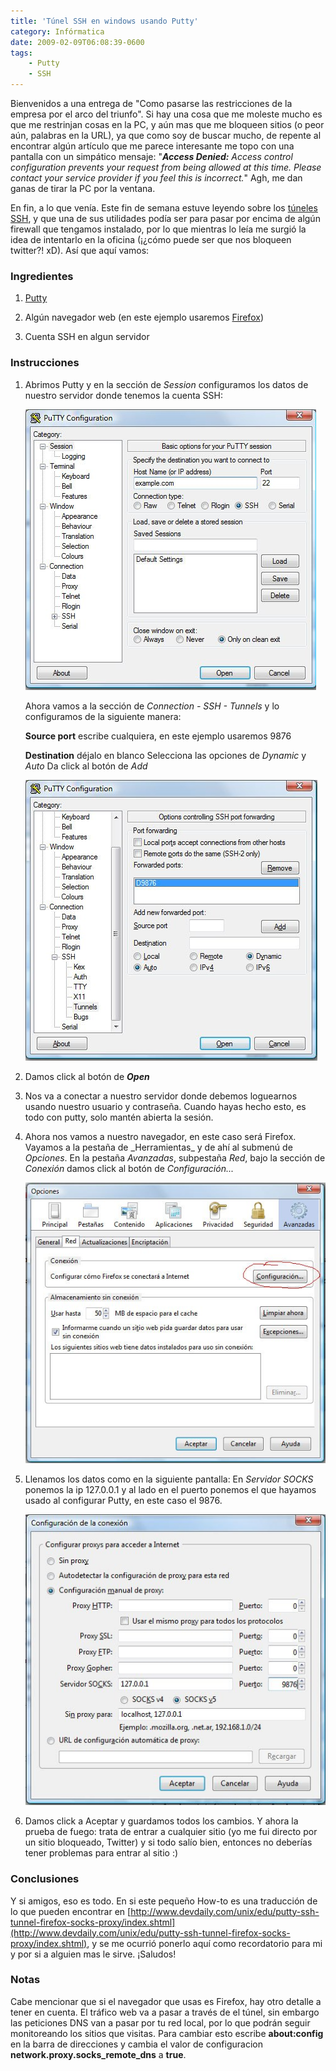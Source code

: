 ```yaml
---
title: 'Túnel SSH en windows usando Putty'
category: Infórmatica
date: 2009-02-09T06:08:39-0600
tags:
    - Putty
    - SSH
---
```


Bienvenidos a una entrega de &#34;Como pasarse las restricciones de la empresa por el arco del triunfo&#34;. Si hay una cosa que me moleste mucho es que me restrinjan cosas en la PC, y aún mas que me bloqueen sitios (o peor aún, palabras en la URL), ya que como soy de buscar mucho, de repente al encontrar algún artículo que me parece interesante me topo con una pantalla con un simpático mensaje: &#34;_**Access Denied:** Access control configuration prevents your request from being allowed at this time. Please contact your service provider if you feel this is incorrect._&#34; Agh, me dan ganas de tirar la PC por la ventana.

En fin, a lo que venía. Este fin de semana estuve leyendo sobre los [túneles SSH](http://marcoalfonso.net/2008/12/24/tuneles-ssh/), y que una de sus utilidades podía ser para pasar por encima de algún firewall que tengamos instalado, por lo que mientras lo leía me surgió la idea de intentarlo en la oficina (¡¿cómo puede ser que nos bloqueen twitter?! xD). Así que aquí vamos:

### Ingredientes

1. [Putty](http://www.chiark.greenend.org.uk/~sgtatham/putty/download.html)

2. Algún navegador web (en este ejemplo usaremos [Firefox](http://www.mozilla.com/en-US/firefox/))
3. Cuenta SSH en algun servidor

### Instrucciones

1. Abrimos Putty y en la sección de _Session_ configuramos los datos de nuestro servidor donde tenemos la cuenta SSH:

    ![Putty 1](d3b319c4-1164-43b3-afab-8cc5cc558890.jpg)

    Ahora vamos a la sección de _Connection - SSH - Tunnels_ y lo configuramos de la siguiente manera:

    **Source port** escribe cualquiera, en este ejemplo usaremos 9876

    **Destination** déjalo en blanco Selecciona las opciones de _Dynamic_ y _Auto_ Da click al botón de _Add_

    ![Putty 2](d8aac2be-8d37-4818-b466-90a9cac0c316.jpg)

2. Damos click al botón de **_Open_**

3. Nos va a conectar a nuestro servidor donde debemos loguearnos usando nuestro usuario y contraseña. Cuando hayas hecho esto, es todo con putty, solo mantén abierta la sesión.

4. Ahora nos vamos a nuestro navegador, en este caso será Firefox. Vayamos a la pestaña de \_Herramientas\_ y de ahí al submenú de _Opciones_. En la pestaña _Avanzadas_, subpestaña _Red_, bajo la sección de _Conexión_ damos click al botón de _Configuración..._

    ![tunelssh3](c6f1c42e-63c0-47b9-a6cb-d20dfd7597f2.jpg)

5. Llenamos los datos como en la siguiente pantalla: En _Servidor SOCKS_ ponemos la ip 127.0.0.1 y al lado en el puerto ponemos el que hayamos usado al configurar Putty, en este caso el 9876.

    ![tunelssh4](7d024d5d-3c37-4511-a391-367a7b5ed4cd.jpg)

6. Damos click a Aceptar y guardamos todos los cambios. Y ahora la prueba de fuego: trata de entrar a cualquier sitio (yo me fui directo por un sitio bloqueado, Twitter) y si todo salío bien, entonces no deberías tener problemas para entrar al sitio :)

### Conclusiones

Y si amigos, eso es todo. En si este pequeño How-to es una traducción de lo que pueden encontrar en [http://www.devdaily.com/unix/edu/putty-ssh-tunnel-firefox-socks-proxy/index.shtml](http://www.devdaily.com/unix/edu/putty-ssh-tunnel-firefox-socks-proxy/index.shtml), y se me ocurrió ponerlo aquí como recordatorio para mi y por si a alguien mas le sirve. ¡Saludos!

### Notas

Cabe mencionar que si el navegador que usas es Firefox, hay otro detalle a tener en cuenta. El tráfico web va a pasar a través de el túnel, sin embargo las peticiones DNS van a pasar por tu red local, por lo que podrán seguir monitoreando los sitios que visitas. Para cambiar esto escribe **about:config** en la barra de direcciones y cambia el valor de configuracion **network.proxy.socks_remote_dns** a **true**.
